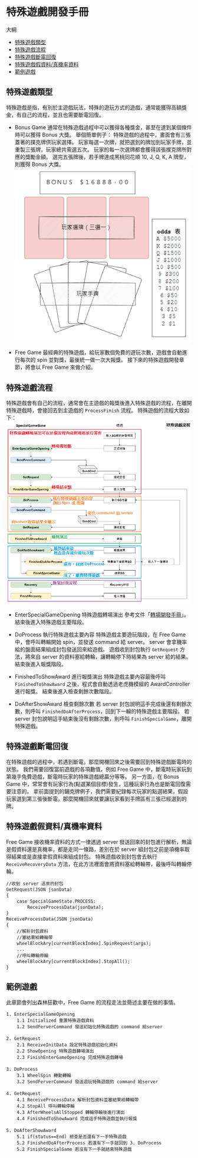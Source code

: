 # 特殊遊戲開發手冊

大綱
* [特殊遊戲類型](#特殊遊戲類型)
* [特殊遊戲流程](#特殊遊戲流程)
* [特殊遊戲斷電回復](#特殊遊戲斷電回復)
* [特殊遊戲假資料/真機率資料](#特殊遊戲假資料真機率資料)
* [範例遊戲](#範例遊戲)

## 特殊遊戲類型
特殊遊戲是指，有別於主遊戲玩法，特殊的遊玩方式的遊戲，通常能獲得高額獎金，有自己的流程，並且也需要斷電回復。

* Bonus Game
通常在特殊遊戲過程中可以獲得各種獎金，甚至在達到某個條件時可以獲得 Bonus 大獎。
舉個簡單例子：
特殊遊戲的過程中，畫面會有三張蓋著的撲克牌供玩家選擇。
玩家每選一次牌，就把選到的牌加到玩家手牌，並重製三張牌，玩家總共需選五次。
玩家的每一次選牌都會獲得該張撲克牌所對應的獎勵金額。
選完五張牌後，若手牌達成黑桃同花順 10, J, Q, K, A 牌型，則獲得 Bonus 大獎。
![](./BonusGame.png)

* Free Game
最經典的特殊遊戲，給玩家數個免費的遊玩次數，遊戲會自動進行每次的 spin 並對獎，最後統一做一次大報獎。
接下來的特殊遊戲開發章節，將會以 Free Game 來做介紹。

## 特殊遊戲流程
特殊遊戲會有自己的流程，通常會在主遊戲的報獎後進入特殊遊戲的流程，在離開特殊遊戲時，會接回去到主遊戲的 `ProcessFinish` 流程。
特殊遊戲的流程大致如下：
![](./特殊遊戲流程圖.png)

* EnterSpecialGameOpening 特殊遊戲轉場演出
參考文件「[轉場開發手冊](../轉場開發手冊/readme.md#轉場開發手冊)」。
結束後進入特殊遊戲主要階段。

* DoProcess 執行特殊遊戲主要內容
特殊遊戲主要遊玩階段，在 Free Game 中，會呼叫轉輪開始 spin，並發送 command 給 server。
server 會拿機率給的盤面結果組成封包發送回來給遊戲。
遊戲收到封包執行 `GetRequest` 方法，將來自 server 的資料塞給轉輪，讓轉輪停下時結果為 server 給的結果。
結束後進入報獎階段。

* FinishedToShowAward 進行報獎演出
特殊遊戲主要內容最後呼叫 `FinishedToShowAward` 之後，程式會自動透過老虎機模組的 AwardController 進行報獎。
結束後進入檢查剩餘次數階段。

* DoAfterShowAward 檢查剩餘次數
若 server 封包說明這手完成後還有剩餘次數，則呼叫 `FinishedDoAfterProcess`，回到下一輪的特殊遊戲主要階段。
若 server 封包說明這手結束後沒有剩餘次數，則呼叫 `FinishSpecialGame`，離開特殊遊戲。

## 特殊遊戲斷電回復
在特殊遊戲的過程中，若遇到斷電，那麼開機回來之後需要回到特殊遊戲斷電時的狀態。
我們需要回復當前遊戲的各項數值，例如 Free Game 中，斷電時玩家玩到第幾手免費遊戲，斷電時玩家的特殊遊戲總贏分等等。
另一方面，在 Bonus Game 中，常常會有玩家行為(點選某個目標)發生，這種玩家行為也是斷電回復需要注意的。
拿前面提到的鋪克牌例子，我們需要紀錄每次玩家的點選結果，假設玩家選到第三張後斷電，那麼開機回來就要讓玩家看到手牌區有三張已經選到的牌。

## 特殊遊戲假資料/真機率資料
Free Game 接收機率資料的方式一律透過 server 發送回來的封包進行解析，無論是假資料還是真機率，都是走同一條路，差別在於 server 組封包之前是項機率取得結果或是直接拿假資料來組成封包。
特殊遊戲收到封包會去執行 `ReceiveRecoveryData` 方法，在此方法裡面會將資料塞給轉輪帶，最後呼叫轉輪停輪。
```
//收到 server 送來的封包
GetRequest(JSON jsonData)
{
    case SpecialGameState.PROCESS:
        ReceiveProcessData(jsonData);
}
ReceiveProcessData(JSON jsonData)
{
    //解析封包資料
    //塞結果給轉輪帶
    wheelBlockAry[currentBlockIndex].SpinRequest(args);
    ...
    //呼叫轉輪停輪
    wheelBlockAry[currentBlockIndex].StopAll();
}
```

## 範例遊戲
此章節會列出森林狂歡中，Free Game 的流程走法並簡述主要在做的事情。

	1. EnterSpecialGameOpening
		1.1 Initialized 重置特殊遊戲資料
		1.2 SendFerverCommand 發送初始化特殊遊戲的 command 給server

	2. GetRequest
		2.1 ReceiveInitData 設定特殊遊戲初始化資料
		2.2 ShowOpening 特殊遊戲轉場演出
		2.3 FinishEnterGameOpening 完成特殊遊戲轉場

	3. DoProcess
		3.1 WheelSpin 轉動轉輪
		3.2 SendFerverCommand 發送遊玩特殊遊戲的 command 給server

	4. GetRequest
		4.1 ReceiveProcessData 解析封包資料並塞結果給轉輪帶
		4.2 StopAll 呼叫轉輪停輪
		4.3	AfterWheelsAllStopped 轉輪停輪後進行演出
		4.4 FinishedToShowAward 完成這手特殊遊戲並執行報獎

	5. DoAfterShowAward
		5.1 if(status==End) 檢查是否還有下一手特殊遊戲
		5.2 FinishedDoAfterProcess 若還有下一手就回到 3. DoProcess
		5.2 FinishSpecialGame 若沒有下一手就結束特殊遊戲
